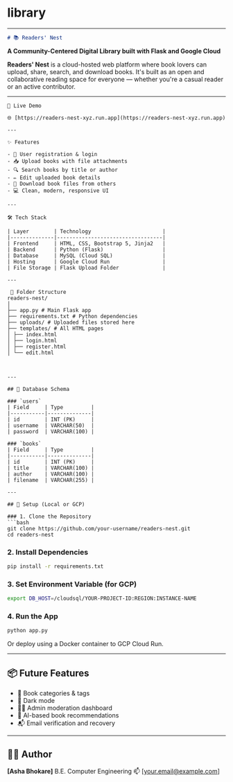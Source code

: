 # library

---

```markdown
# 📚 Readers' Nest
```
**A Community-Centered Digital Library built with Flask and Google Cloud**

**Readers' Nest** is a cloud-hosted web platform where book lovers can upload, share, search, and download books. It's built as an open and collaborative reading space for everyone — whether you're a casual reader or an active contributor.

---
```
🔗 Live Demo

🌐 [https://readers-nest-xyz.run.app](https://readers-nest-xyz.run.app)  

---

✨ Features

- 🔐 User registration & login
- 📥 Upload books with file attachments
- 🔍 Search books by title or author
- ✏️ Edit uploaded book details
- 📄 Download book files from others
- 💻 Clean, modern, responsive UI

---

🛠️ Tech Stack

| Layer        | Technology                       |
|--------------|----------------------------------|
| Frontend     | HTML, CSS, Bootstrap 5, Jinja2   |
| Backend      | Python (Flask)                   |
| Database     | MySQL (Cloud SQL)                |
| Hosting      | Google Cloud Run                 |
| File Storage | Flask Upload Folder              |

---

 📁 Folder Structure
readers-nest/
│
├── app.py # Main Flask app
├── requirements.txt # Python dependencies
├── uploads/ # Uploaded files stored here
├── templates/ # All HTML pages
│ ├── index.html
│ ├── login.html
│ ├── register.html
│ └── edit.html

````


```


---

## 🧠 Database Schema

### `users`
| Field     | Type         |
|-----------|--------------|
| id        | INT (PK)     |
| username  | VARCHAR(50)  |
| password  | VARCHAR(100) |

### `books`
| Field     | Type         |
|-----------|--------------|
| id        | INT (PK)     |
| title     | VARCHAR(100) |
| author    | VARCHAR(100) |
| filename  | VARCHAR(255) |

---

## 🚀 Setup (Local or GCP)

### 1. Clone the Repository
```bash
git clone https://github.com/your-username/readers-nest.git
cd readers-nest
````

### 2. Install Dependencies

```bash
pip install -r requirements.txt
```

### 3. Set Environment Variable (for GCP)

```bash
export DB_HOST=/cloudsql/YOUR-PROJECT-ID:REGION:INSTANCE-NAME
```

### 4. Run the App

```bash
python app.py
```

Or deploy using a Docker container to GCP Cloud Run.

---

## 📦 Future Features

* 🔖 Book categories & tags
* 🌙 Dark mode
* 🧑‍💼 Admin moderation dashboard
* 🧠 AI-based book recommendations
* 📬 Email verification and recovery

---

## 👩‍💻 Author

**\[Asha Bhokare]**
B.E. Computer Engineering
📫 \[[your.email@example.com](mailto:your.email@example.com)]

